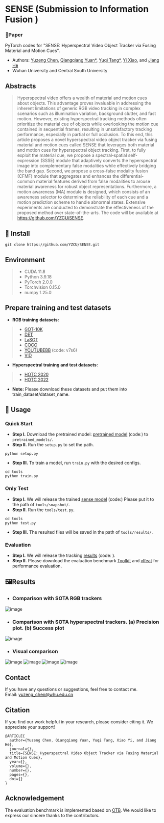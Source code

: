 # SENSE (Submission to Information Fusion )
### 📖**Paper**

PyTorch codes for "SENSE: Hyperspectral Video Object Tracker via Fusing Material and Motion Cues".

- Authors: [Yuzeng Chen](https://github.com/YZCU/), [Qiangqiang Yuan*](http://qqyuan.users.sgg.whu.edu.cn/), [Yuqi Tang*](https://faculty.csu.edu.cn/yqtang/zh_CN/index.htm), [Yi Xiao](https://xy-boy.github.io/), and [Jiang He](https://jianghe96.github.io/)
- Wuhan University and Central South University


## Abstracts
> Hyperspectral video offers a wealth of material and motion cues about objects. This advantage proves invaluable in addressing the inherent limitations of generic RGB video tracking in complex scenarios such as illumination variation, background clutter, and fast motion. However, existing hyperspectral tracking methods often prioritize the material cue of objects while overlooking the motion cue contained in sequential frames, resulting in unsatisfactory tracking performance, especially in partial or full occlusion. To this end, this article proposes a novel hyperspectral video object tracker via fusing material and motion cues called SENSE that leverages both material and motion cues for hyperspectral object tracking. First, to fully exploit the material cue, we propose a spectral-spatial self-expression (SSSE) module that adaptively converts the hyperspectral image into complementary false modalities while effectively bridging the band gap. Second, we propose a cross-false modality fusion (CFMF) module that aggregates and enhances the differential-common material features derived from false modalities to arouse material awareness for robust object representations. Furthermore, a motion awareness (MA) module is designed, which consists of an awareness selector to determine the reliability of each cue and a motion prediction scheme to handle abnormal states. Extensive experiments are conducted to demonstrate the effectiveness of the proposed method over state-of-the-arts. The code will be available at https://github.com/YZCU/SENSE.

 
## 🧩 Install
```
git clone https://github.com/YZCU/SENSE.git
```

## Environment
 > * CUDA 11.8
 > * Python 3.9.18
 > * PyTorch 2.0.0
 > * Torchvision 0.15.0
 > * numpy 1.25.0 
 
## Prepare training and test datasets
- **RGB training datasets:**
 > * [GOT-10K](http://got-10k.aitestunion.com/downloads)
 > * [DET](http://image-net.org/challenges/LSVRC/2017/)
 > * [LaSOT](https://cis.temple.edu/lasot/)
 > * [COCO](http://cocodataset.org)
 > * [YOUTUBEBB](https://pan.baidu.com/s/1gQKmi7o7HCw954JriLXYvg) (code: v7s6)
 > * [VID](http://image-net.org/challenges/LSVRC/2017/)

-  **Hyperspectral training and test datasets:**
 > * [HOTC 2020](https://www.hsitracking.com/hot2020/)
 > * [HOTC 2022](https://www.hsitracking.com/hot2022/)

- **Note:** Please download these datasets and put them into train_dataset/dataset_name.

## 🧩 Usage
### Quick Start
- **Step I.**  Download the pretrained model: [pretrained model](https://pan.baidu.com/s/1ZW61I7tCe2KTaTwWzaxy0w) (code:) to `pretrained_models/`.
- **Step II.**  Run the `setup.py` to set the path.
```
python setup.py
```
- **Step III.**  To train a model, run `train.py` with the desired configs.
```
cd tools
python train.py
```
### Only Test
- **Step I.**  We will release the trained [sense model](https://) (code:) Please put it to the path of `tools/snapshot/`.
- **Step II.**  Run the `tools/test.py`.
```
cd tools
python test.py
```
- **Step III.**  The resulted files will be saved in the path of `tools/results/`.
### Evaluation
- **Step I.**  We will release the tracking [results](https://) (code: ).
- **Step II.**  Please download the evaluation benchmark [Toolkit](http://cvlab.hanyang.ac.kr/tracker_benchmark/) and [vlfeat](http://www.vlfeat.org/index.html) for performance evaluation.


## 🖼Results
- ### Comparison with SOTA RGB trackers
 ![image](/fig/table1.jpg)
 
- ### Comparison with SOTA hyperspectral trackers. (a) Precision plot. (b) Success plot
 ![image](/fig/fig17.jpg)

- ### Visual comparison
 ![image](/fig/fig20.jpg) 
 ![image](/fig/bus2.gif)
 ![image](/fig/student.gif)
 ![image](/fig/car3.gif)
## Contact
If you have any questions or suggestions, feel free to contact me.  
Email: yuzeng_chen@whu.edu.cn

## Citation
If you find our work helpful in your research, please consider citing it. We appreciate your support!
``` 
@ARTICLE{
  author={Yuzeng Chen, Qiangqiang Yuan, Yuqi Tang, Xiao Yi, and Jiang He},
  journal={}, 
  title={SENSE: Hyperspectral Video Object Tracker via Fusing Material and Motion Cues}, 
  year={},
  volume={},
  number={},
  pages={},
  doi={}
}
```
## Acknowledgement
The evaluation benchmark is implemented based on [OTB](http://cvlab.hanyang.ac.kr/tracker_benchmark/). We would like to express our sincere thanks to the contributors.

